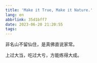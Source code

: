 ```yaml
---
title: 'Make it True, Make it Nature.'
lang: en
abbrlink: 35d1bff7
date: 2023-06-20 21:20:55
tags:
---
```


非名山不留仙住，是真佛直说家常。

上过大当，吃过大亏，方能练得大成。

